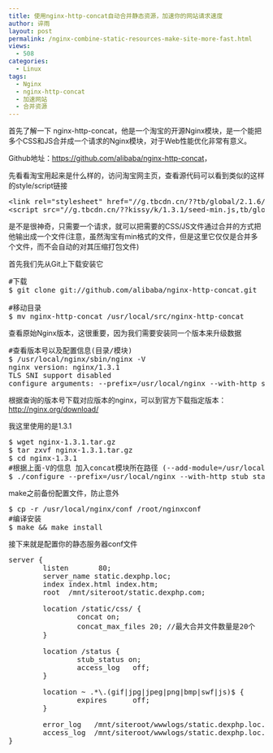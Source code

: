 ```yaml
---
title: 使用nginx-http-concat自动合并静态资源，加速你的网站请求速度
author: 谇雨
layout: post
permalink: /nginx-combine-static-resources-make-site-more-fast.html
views:
  - 508
categories:
  - Linux
tags:
  - Nginx
  - nginx-http-concat
  - 加速网站
  - 合并资源
---
```

首先了解一下 nginx-http-concat，他是一个淘宝的开源Nginx模块，是一个能把多个CSS和JS合并成一个请求的Nginx模块，对于Web性能优化非常有意义。

Github地址：<a href="https://github.com/alibaba/nginx-http-concat" target="_blank">https://github.com/alibaba/nginx-http-concat</a>，

先看看淘宝用起来是什么样的，访问淘宝网主页，查看源代码可以看到类似的这样的style/script链接

<pre class="lang:xhtml decode:true">&lt;link rel="stylesheet" href="//g.tbcdn.cn/??tb/global/2.1.6/global-min.css,tb/tb-fp/1.2.3/style-min.css?t=20130912"&gt;
&lt;script src="//g.tbcdn.cn/??kissy/k/1.3.1/seed-min.js,tb/global/2.1.6/global-min.js,tb/tb-fp/1.2.3/core-min.js?t=20130912"&gt;&lt;/script&gt;</pre>

是不是很神奇，只需要一个请求，就可以把需要的CSS/JS文件通过合并的方式把他输出成一个文件(注意，虽然淘宝有min格式的文件，但是这里它仅仅是合并多个文件，而不会自动的对其压缩打包文件)

首先我们先从Git上下载安装它

<pre class="lang:sh decode:true">#下载
$ git clone git://github.com/alibaba/nginx-http-concat.git

#移动目录
$ mv nginx-http-concat /usr/local/src/nginx-http-concat</pre>

查看原始Nginx版本，这很重要，因为我们需要安装同一个版本来升级数据

<pre class="lang:sh decode:true">#查看版本号以及配置信息(目录/模块)
$ /usr/local/nginx/sbin/nginx -V
nginx version: nginx/1.3.1
TLS SNI support disabled
configure arguments: --prefix=/usr/local/nginx --with-http_stub_status_module --with-http_ssl_module --with-http_gzip_static_module</pre>

根据查询的版本号下载对应版本的nginx，可以到官方下载指定版本：<a href="http://nginx.org/download/" target="_blank">http://nginx.org/download/</a>

我这里使用的是1.3.1

<pre class="lang:sh decode:true ">$ wget nginx-1.3.1.tar.gz
$ tar zxvf nginx-1.3.1.tar.gz
$ cd nginx-1.3.1
#根据上面-V的信息 加入concat模块所在路径 (--add-module=/usr/local/src/nginx-http-concat) 进行编译
$ ./configure --prefix=/usr/local/nginx --with-http_stub_status_module --with-http_ssl_module --with-http_gzip_static_module --add-module=/usr/local/src/nginx-http-concat</pre>

make之前备份配置文件，防止意外

<pre class="lang:default decode:true " >$ cp -r /usr/local/nginx/conf /root/nginxconf
#编译安装
$ make && make install</pre>

接下来就是配置你的静态服务器conf文件

<pre class="lang:default decode:true " >server {
        listen       80;
        server_name static.dexphp.loc;
        index index.html index.htm;
        root  /mnt/siteroot/static.dexphp.com;
                
        location /static/css/ {
                concat on;
                concat_max_files 20; //最大合并文件数量是20个
        }

        location /status {
                stub_status on;
                access_log   off;
        }

        location ~ .*\.(gif|jpg|jpeg|png|bmp|swf|js)$ {
                expires      off;
        }

        error_log   /mnt/siteroot/wwwlogs/static.dexphp.loc.error.log;
        access_log  /mnt/siteroot/wwwlogs/static.dexphp.loc.access.log;
}
</pre>